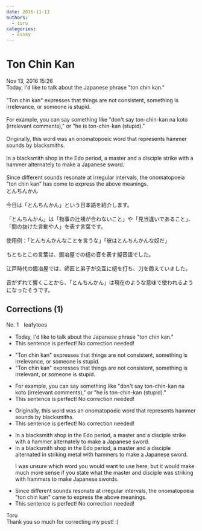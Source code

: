 ```yaml
---
date: 2016-11-13
authors:
  - toru
categories:
  - Essay
---
```


<h1 id="subject_show">Ton Chin Kan</h1>
<div class="date">Nov 13, 2016 15:26</div>
<div id="post"><div id="body_show_ori">
Today, I'd like to talk about the Japanese phrase "ton chin kan."<br/><br/>"Ton chin kan" expresses that things are not consistent, something is irrelevance, or someone is stupid.<br/><br/>For example, you can say something like  "don't say ton-chin-kan na koto (irrelevant comments)," or "he is ton-chin-kan (stupid)." <br/><br/>Originally, this word was an onomatopoeic word that represents hammer sounds by blacksmiths.<br/><br/>In a blacksmith shop in the Edo period, a master and a disciple strike with a hammer alternately to make a Japanese sword.<br/><br/>Since different sounds resonate at irregular intervals, the onomatopoeia "ton chin kan" has come to express the above meanings.
</div></div>

<!-- more -->

<div id="post_ja"><div id="body_show_mo">
とんちんかん<br/><br/>今日は「とんちんかん」という日本語を紹介します。<br/><br/>「とんちんかん」は「物事の辻褄が合わないこと」や「見当違いであること」、「間の抜けた言動や人」を表す言葉です。<br/><br/>使用例：「とんちんかんなことを言うな」「彼はとんちんかんな奴だ」<br/><br/>もともとこの言葉は、鍛冶屋での槌の音を表す擬音語でした。<br/><br/>江戸時代の鍛冶屋では、師匠と弟子が交互に槌を打ち、刀を鍛えていました。<br/><br/>音がずれて響くことから、「とんちんかん」は現在のような意味で使われるようになったそうです。
</div></div>

## Corrections (1)
<div id="block"><div class="first_name"> No. 1　<span class="just_name">leafytoes</span></div><div id="block2">
<ul class="correction_field">
<li class="incorrect">Today, I'd like to talk about the Japanese phrase "ton chin kan."</li>
<li class="corrected perfect">This sentence is perfect! No correction needed!</li>
</ul>
<ul class="correction_field">
<li class="incorrect">"Ton chin kan" expresses that things are not consistent, something is irrelevance, or someone is stupid.</li>
<li class="corrected correct">
"Ton chin kan" expresses that things are not consistent, something is <span class="f_blue">irrelevant</span>, or someone is stupid.
</li>
</ul>
<ul class="correction_field">
<li class="incorrect">For example, you can say something like  "don't say ton-chin-kan na koto (irrelevant comments)," or "he is ton-chin-kan (stupid)." </li>
<li class="corrected perfect">This sentence is perfect! No correction needed!</li>
</ul>
<ul class="correction_field">
<li class="incorrect">Originally, this word was an onomatopoeic word that represents hammer sounds by blacksmiths.</li>
<li class="corrected perfect">This sentence is perfect! No correction needed!</li>
</ul>
<ul class="correction_field">
<li class="incorrect">In a blacksmith shop in the Edo period, a master and a disciple strike with a hammer alternately to make a Japanese sword.</li>
<li class="corrected correct">
In a blacksmith shop in the Edo period, a master and a disciple alternated in striking <span class="f_gray">metal </span>with hammers to make a Japanese sword.
<p class="correction_comment">I was unsure which word you would want to use here, but it would make much more sense if you state what the master and disciple was striking with hammers to make Japanese swords.</p>
</li>
</ul>
<ul class="correction_field">
<li class="incorrect">Since different sounds resonate at irregular intervals, the onomatopoeia "ton chin kan" came to express the above meanings.</li>
<li class="corrected perfect">This sentence is perfect! No correction needed!</li>
</ul>
</div><div class="name"><span class="just_name">Toru</span><br>
Thank you so much for correcting my post! :)
</div>
</div>
